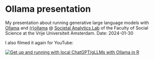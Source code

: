 # Ollama presentation

My presentation about running generative large language models with [Ollama](https://ollama.ai/) and [(r)ollama](https://jbgruber.github.io/rollama/) @ [Societal Analytics Lab](https://www.societal-analytics.nl) of the Faculty of Social Science at the Vrije Universiteit Amsterdam. Date: 2024-01-30

I also filmed it again for YouTube:

[![Get up and running with local ChatGPT/gLLMs with Ollama in R](https://img.youtube.com/vi/N-k3RZqiSZY/0.jpg)](https://www.youtube.com/watch?v=N-k3RZqiSZY)

